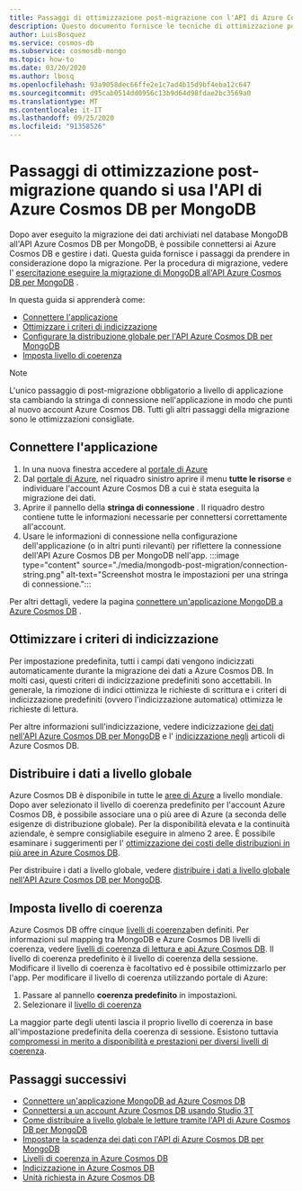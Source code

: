 ```yaml
---
title: Passaggi di ottimizzazione post-migrazione con l'API di Azure Cosmos DB per MongoDB
description: Questo documento fornisce le tecniche di ottimizzazione post-migrazione da MongoDB all'APi di Azure Cosmos DB per il database Mongo.
author: LuisBosquez
ms.service: cosmos-db
ms.subservice: cosmosdb-mongo
ms.topic: how-to
ms.date: 03/20/2020
ms.author: lbosq
ms.openlocfilehash: 93a9058dec66ffe2e1c7ad4b15d9bf4eba12c647
ms.sourcegitcommit: d95cab0514dd0956c13b9d64d98fdae2bc3569a0
ms.translationtype: MT
ms.contentlocale: it-IT
ms.lasthandoff: 09/25/2020
ms.locfileid: "91358526"
---
```

# <a name="post-migration-optimization-steps-when-using-azure-cosmos-dbs-api-for-mongodb"></a>Passaggi di ottimizzazione post-migrazione quando si usa l'API di Azure Cosmos DB per MongoDB

Dopo aver eseguito la migrazione dei dati archiviati nel database MongoDB all'API Azure Cosmos DB per MongoDB, è possibile connettersi ai Azure Cosmos DB e gestire i dati. Questa guida fornisce i passaggi da prendere in considerazione dopo la migrazione. Per la procedura di migrazione, vedere l' [esercitazione eseguire la migrazione di MongoDB all'API Azure Cosmos DB per MongoDB](../dms/tutorial-mongodb-cosmos-db.md) .

In questa guida si apprenderà come:

- [Connettere l'applicazione](#connect-your-application)
- [Ottimizzare i criteri di indicizzazione](#optimize-the-indexing-policy)
- [Configurare la distribuzione globale per l'API Azure Cosmos DB per MongoDB](#globally-distribute-your-data)
- [Imposta livello di coerenza](#set-consistency-level)

> [!NOTE]
> L'unico passaggio di post-migrazione obbligatorio a livello di applicazione sta cambiando la stringa di connessione nell'applicazione in modo che punti al nuovo account Azure Cosmos DB. Tutti gli altri passaggi della migrazione sono le ottimizzazioni consigliate.
>

## <a name="connect-your-application"></a>Connettere l'applicazione

1. In una nuova finestra accedere al [portale di Azure](https://www.portal.azure.com/)
2. Dal [portale di Azure](https://www.portal.azure.com/), nel riquadro sinistro aprire il menu **tutte le risorse** e individuare l'account Azure Cosmos DB a cui è stata eseguita la migrazione dei dati.
3. Aprire il pannello della **stringa di connessione** . Il riquadro destro contiene tutte le informazioni necessarie per connettersi correttamente all'account.
4. Usare le informazioni di connessione nella configurazione dell'applicazione (o in altri punti rilevanti) per riflettere la connessione dell'API Azure Cosmos DB per MongoDB nell'app.
:::image type="content" source="./media/mongodb-post-migration/connection-string.png" alt-text="Screenshot mostra le impostazioni per una stringa di connessione.":::

Per altri dettagli, vedere la pagina [connettere un'applicazione MongoDB a Azure Cosmos DB](connect-mongodb-account.md) .

## <a name="optimize-the-indexing-policy"></a>Ottimizzare i criteri di indicizzazione

Per impostazione predefinita, tutti i campi dati vengono indicizzati automaticamente durante la migrazione dei dati a Azure Cosmos DB. In molti casi, questi criteri di indicizzazione predefiniti sono accettabili. In generale, la rimozione di indici ottimizza le richieste di scrittura e i criteri di indicizzazione predefiniti (ovvero l'indicizzazione automatica) ottimizza le richieste di lettura.

Per altre informazioni sull'indicizzazione, vedere indicizzazione [dei dati nell'API Azure Cosmos DB per MongoDB](mongodb-indexing.md) e l' [indicizzazione negli](index-overview.md) articoli di Azure Cosmos DB.

## <a name="globally-distribute-your-data"></a>Distribuire i dati a livello globale

Azure Cosmos DB è disponibile in tutte le [aree di Azure](https://azure.microsoft.com/regions/#services) a livello mondiale. Dopo aver selezionato il livello di coerenza predefinito per l'account Azure Cosmos DB, è possibile associare una o più aree di Azure (a seconda delle esigenze di distribuzione globale). Per la disponibilità elevata e la continuità aziendale, è sempre consigliabile eseguire in almeno 2 aree. È possibile esaminare i suggerimenti per l' [ottimizzazione dei costi delle distribuzioni in più aree in Azure Cosmos DB](optimize-cost-regions.md).

Per distribuire i dati a livello globale, vedere [distribuire i dati a livello globale nell'API Azure Cosmos DB per MongoDB](tutorial-global-distribution-mongodb.md).

## <a name="set-consistency-level"></a>Imposta livello di coerenza

Azure Cosmos DB offre cinque [livelli di coerenza](consistency-levels.md)ben definiti. Per informazioni sul mapping tra MongoDB e Azure Cosmos DB livelli di coerenza, vedere [livelli di coerenza di lettura e api Azure Cosmos DB](consistency-levels-across-apis.md). Il livello di coerenza predefinito è il livello di coerenza della sessione. Modificare il livello di coerenza è facoltativo ed è possibile ottimizzarlo per l'app. Per modificare il livello di coerenza utilizzando portale di Azure:

1. Passare al pannello **coerenza predefinito** in impostazioni.
2. Selezionare il [livello di coerenza](consistency-levels.md)

La maggior parte degli utenti lascia il proprio livello di coerenza in base all'impostazione predefinita della coerenza di sessione. Esistono tuttavia [compromessi in merito a disponibilità e prestazioni per diversi livelli di coerenza](consistency-levels-tradeoffs.md).

## <a name="next-steps"></a>Passaggi successivi

* [Connettere un'applicazione MongoDB ad Azure Cosmos DB](connect-mongodb-account.md)
* [Connettersi a un account Azure Cosmos DB usando Studio 3T](mongodb-mongochef.md)
* [Come distribuire a livello globale le letture tramite l'API di Azure Cosmos DB per MongoDB](mongodb-readpreference.md)
* [Impostare la scadenza dei dati con l'API di Azure Cosmos DB per MongoDB](mongodb-time-to-live.md)
* [Livelli di coerenza in Azure Cosmos DB](consistency-levels.md)
* [Indicizzazione in Azure Cosmos DB](index-overview.md)
* [Unità richiesta in Azure Cosmos DB](request-units.md)
